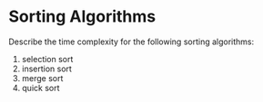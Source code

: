# Sorting Algorithms

Describe the time complexity for the following sorting algorithms:

1. selection sort
2. insertion sort
3. merge sort
4. quick sort
